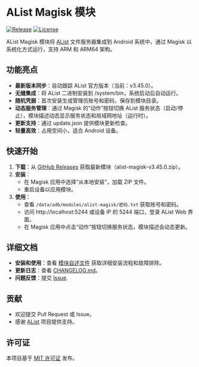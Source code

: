 # AList Magisk 模块

[![Release](https://img.shields.io/github/v/release/Alien-Et/Alist-Magisk)](https://github.com/Alien-Et/Alist-Magisk/releases)
[![License](https://img.shields.io/github/license/Alien-Et/Alist-Magisk)](https://github.com/Alien-Et/Alist-Magisk/blob/main/LICENSE)

AList Magisk 模块将 [AList](https://github.com/AlistGo/alist) 文件服务器集成到 Android 系统中，通过 Magisk 以系统化方式运行，支持 ARM 和 ARM64 架构。

## 功能亮点
- **最新版本同步**：自动跟踪 AList 官方版本（当前：v3.45.0）。
- **无缝集成**：将 AList 二进制安装到 /system/bin，系统启动后自动运行。
- **随机凭据**：首次安装生成管理员账号和密码，保存到模块目录。
- **动态服务管理**：通过 Magisk 的“动作”按钮切换 AList 服务状态（启动/停止），模块描述动态显示服务状态和局域网地址（运行时）。
- **更新支持**：通过 update.json 提供模块更新检查。
- **轻量高效**：占用空间小，适合 Android 设备。

## 快速开始
1. **下载**：从 [GitHub Releases](https://github.com/Alien-Et/Alist-Magisk/releases) 获取最新模块（alist-magisk-v3.45.0.zip）。
2. **安装**：
   - 在 Magisk 应用中选择“从本地安装”，加载 ZIP 文件。
   - 重启设备以应用模块。
3. **使用**：
   - 查看 `/data/adb/modules/alist-magisk/密码.txt` 获取账号和密码。
   - 访问 http://localhost:5244 或设备 IP 的 5244 端口，登录 AList Web 界面。
   - 在 Magisk 应用中点击“动作”按钮切换服务状态，模块描述会动态更新。

## 详细文档
- **安装和使用**：查看 [模块自述文件](Alist-Magisk/README.md) 获取详细安装流程和故障排除。
- **更新日志**：查看 [CHANGELOG.md](Alist-Magisk/CHANGELOG.md)。
- **问题反馈**：提交 [Issue](https://github.com/Alien-Et/Alist-Magisk/issues).

## 贡献
- 欢迎提交 Pull Request 或 Issue。
- 感谢 [AList](https://github.com/AlistGo/alist) 项目提供支持。

## 许可证
本项目基于 [MIT 许可证](LICENSE) 发布。
